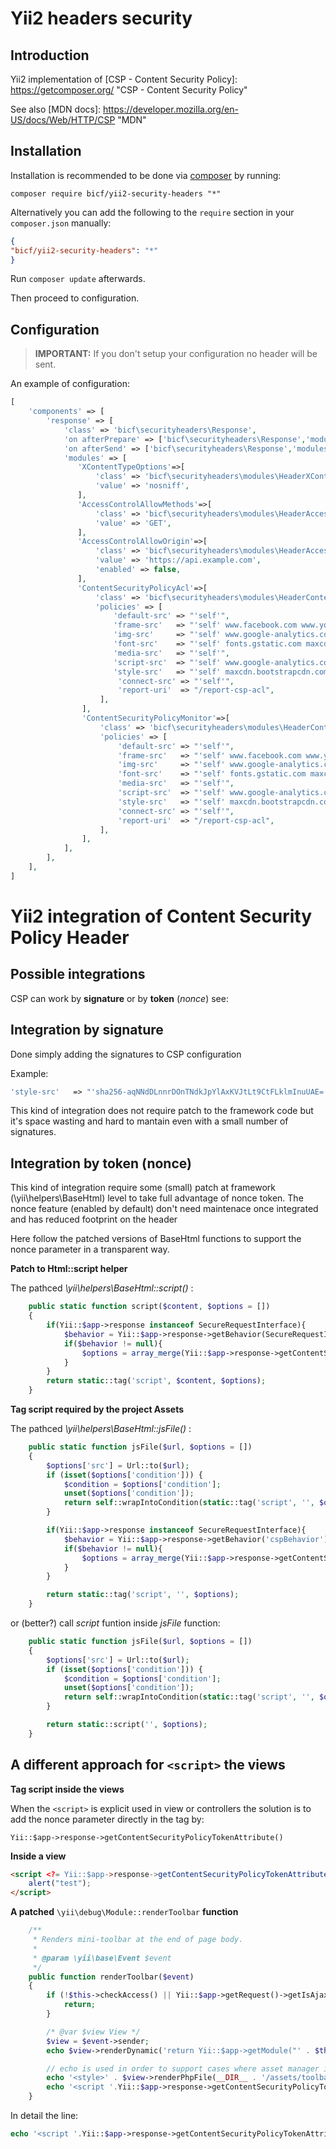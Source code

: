 Yii2 headers security
================

Introduction <a name="introduction"></a>
------------
Yii2 implementation of [CSP - Content Security Policy]: https://getcomposer.org/ "CSP - Content Security Policy"

See also [MDN docs]: https://developer.mozilla.org/en-US/docs/Web/HTTP/CSP "MDN"



Installation <a name="installation"></a>
------------


Installation is recommended to be done via [composer][] by running:

	composer require bicf/yii2-security-headers "*"

Alternatively you can add the following to the `require` section in your `composer.json` manually:

```json
{
"bicf/yii2-security-headers": "*"
}
```

Run `composer update` afterwards.

[composer]: https://getcomposer.org/ "The PHP package manager"

Then proceed to configuration.

Configuration <a name="configuration"></a>
------------


> **IMPORTANT:** If you don't setup your configuration no header will be sent.


An example of configuration:


```PHP
[                                                                                                                                      
    'components' => [                                                                                                                  
        'response' => [                                                                                                                
            'class' => 'bicf\securityheaders\Response',                                                                                
            'on afterPrepare' => ['bicf\securityheaders\Response','modulesInit'],                                                      
            'on afterSend' => ['bicf\securityheaders\Response','modulesSendHeaders'],                                                  
            'modules' => [                                                                                                             
               'XContentTypeOptions'=>[                                                                                                
                   'class' => 'bicf\securityheaders\modules\HeaderXContentTypeOptions',                                                
                   'value' => 'nosniff',                                                                                               
               ],                                                                                                                      
               'AccessControlAllowMethods'=>[                                                                                          
                   'class' => 'bicf\securityheaders\modules\HeaderAccessControlAllowMethods',                                          
                   'value' => 'GET',                                                                                                   
               ],                                                                                                                      
               'AccessControlAllowOrigin'=>[                                                                                           
                   'class' => 'bicf\securityheaders\modules\HeaderAccessControlAllowOrigin',                                           
                   'value' => 'https://api.example.com',                                                                               
                   'enabled' => false,                                                                                                 
               ],                                                                                                                      
               'ContentSecurityPolicyAcl'=>[                                                                                           
                   'class' => 'bicf\securityheaders\modules\HeaderContentSecurityPolicyAcl',                                           
                   'policies' => [                                                                                                     
                       'default-src' => "'self'",                                                                                      
                       'frame-src'   => "'self' www.facebook.com www.youtube.com www.google.com",                                      
                       'img-src'     => "'self' www.google-analytics.com",                                                             
                       'font-src'    => "'self' fonts.gstatic.com maxcdn.bootstrapcdn.com",                                            
                       'media-src'   => "'self'",                                                                                      
                       'script-src'  => "'self' www.google-analytics.com",                                                             
                       'style-src'   => "'self' maxcdn.bootstrapcdn.com",                                                              
                        'connect-src' => "'self'",                                                                                     
                        'report-uri'  => "/report-csp-acl",                                                                            
                    ],                                                                                                                 
                ],                                                                                                                     
                'ContentSecurityPolicyMonitor'=>[                                                                                      
                    'class' => 'bicf\securityheaders\modules\HeaderContentSecurityPolicyMonitor',                                      
                    'policies' => [                                                                                                    
                        'default-src' => "'self'",                                                                                     
                        'frame-src'   => "'self' www.facebook.com www.youtube.com www.google.com",                                     
                        'img-src'     => "'self' www.google-analytics.com",                                                            
                        'font-src'    => "'self' fonts.gstatic.com maxcdn.bootstrapcdn.com",                                           
                        'media-src'   => "'self'",                                                                                     
                        'script-src'  => "'self' www.google-analytics.com",                                                            
                        'style-src'   => "'self' maxcdn.bootstrapcdn.com",                                                             
                        'connect-src' => "'self'",                                                                                     
                        'report-uri'  => "/report-csp-acl",                                                                            
                    ],                                                                                                                 
                ],                                                                                                                     
            ],                                                                                                                         
        ],                                                                                                                             
    ],                                                                                                                                 
]                                                                                                                                      
```


Yii2 integration of Content Security Policy Header
================

Possible integrations
----------------
CSP can work by **signature** or by **token** (*nonce*)
see:



Integration by signature
----------------
Done simply adding the signatures to CSP configuration 

Example:
```php
'style-src'   => "'sha256-aqNNdDLnnrDOnTNdkJpYlAxKVJtLt9CtFLklmInuUAE=' 'sha256-6fwFCXmgb6H4XQGajtDSVG3YuKmX3dT1NkX4+z510Og=' 'sha256-ZdHxw9eWtnxUb3mk6tBS+gIiVUPE3pGM470keHPDFlE='",
``` 
This kind of integration does not require patch to the framework code but it's space wasting and hard to mantain 
even with a small number of signatures.

Integration by token (nonce) 
----------------
This kind of integration require some (small) patch at framework (\yii\helpers\BaseHtml) level to take full advantage of nonce token.
The nonce feature (enabled by default) don't need maintenace once integrated and has reduced footprint on the header

Here follow the patched versions of BaseHtml functions to support the nonce parameter in a transparent way. 

**Patch to Html::script helper**

The pathced  *\yii\helpers\BaseHtml::script()* :
                                                                                                                
```php
    public static function script($content, $options = [])
    {
        if(Yii::$app->response instanceof SecureRequestInterface){
            $behavior = Yii::$app->response->getBehavior(SecureRequestInterface::CSP_NONCE_BEHAVIOR);
            if($behavior != null){
                $options = array_merge(Yii::$app->response->getContentSecurityPolicyTokenArray(),$options );
            }
        }
        return static::tag('script', $content, $options);
    }

```

**Tag script required by the project Assets**

The pathced  *\yii\helpers\BaseHtml::jsFile()* :

```php
    public static function jsFile($url, $options = [])
    {
        $options['src'] = Url::to($url);
        if (isset($options['condition'])) {
            $condition = $options['condition'];
            unset($options['condition']);
            return self::wrapIntoCondition(static::tag('script', '', $options), $condition);
        }

        if(Yii::$app->response instanceof SecureRequestInterface){
            $behavior = Yii::$app->response->getBehavior('cspBehavior');
            if($behavior != null){
                $options = array_merge(Yii::$app->response->getContentSecurityPolicyTokenArray(),$options );
            }
        }

        return static::tag('script', '', $options);
    }

``` 

or (better?) call *script* funtion inside *jsFile* function:

```php
    public static function jsFile($url, $options = [])
    {
        $options['src'] = Url::to($url);
        if (isset($options['condition'])) {
            $condition = $options['condition'];
            unset($options['condition']);
            return self::wrapIntoCondition(static::tag('script', '', $options), $condition);
        }

        return static::script('', $options);
    }


```

A different approach for `<script>` the views 
-----------

**Tag script inside the views**

When the `<script>` is explicit used in view or controllers the solution is to add the nonce parameter directly in the tag by:

`Yii::$app->response->getContentSecurityPolicyTokenAttribute()`


**Inside a view**

```html
<script <?= Yii::$app->response->getContentSecurityPolicyTokenAttribute();?> >
    alert("test");
</script>

```

**A patched** `\yii\debug\Module::renderToolbar` **function**


```php
    /**
     * Renders mini-toolbar at the end of page body.
     *
     * @param \yii\base\Event $event
     */
    public function renderToolbar($event)
    {
        if (!$this->checkAccess() || Yii::$app->getRequest()->getIsAjax()) {
            return;
        }

        /* @var $view View */
        $view = $event->sender;
        echo $view->renderDynamic('return Yii::$app->getModule("' . $this->id . '")->getToolbarHtml();');

        // echo is used in order to support cases where asset manager is not available
        echo '<style>' . $view->renderPhpFile(__DIR__ . '/assets/toolbar.css') . '</style>';
        echo '<script '.Yii::$app->response->getContentSecurityPolicyTokenAttribute().'>' . $view->renderPhpFile(__DIR__ . '/assets/toolbar.js') . '</script>';
    }
```

In detail the line: 
```php
echo '<script '.Yii::$app->response->getContentSecurityPolicyTokenAttribute().'>' . $view->renderPhpFile(__DIR__ . '/assets/toolbar.js') . '</script>';

```




